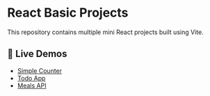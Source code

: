 # React Basic Projects

This repository contains multiple mini React projects built using Vite.

## 🚀 Live Demos

- [Simple Counter](https://teja-yarragunta.github.io/react-projects-basic/simple-counter/)
- [Todo App](https://teja-yarragunta.github.io/react-projects-basic/todo-app/)
- [Meals API](https://teja-yarragunta.github.io/react-projects-basic/meals-api/)
